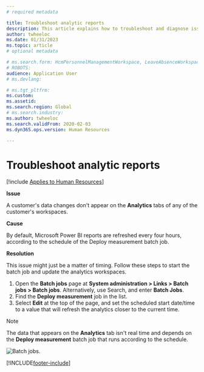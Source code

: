 ```yaml
---
# required metadata

title: Troubleshoot analytic reports
description: This article explains how to troubleshoot and diagnose issues if a customer's data changes don't appear in any of the customer's workspaces.
author: twheeloc
ms.date: 01/31/2023
ms.topic: article
# optional metadata

# ms.search.form: HcmPersonnelManagementWorkspace, LeaveAbsenceWorkspace, HcmTalentBenefitWorkspace, HcmCompensationWorkspace, HcmEmployeeDevelopmentWorkspace, HcmLearningWorkspace
# ROBOTS: 
audience: Application User
# ms.devlang: 

# ms.tgt_pltfrm: 
ms.custom: 
ms.assetid: 
ms.search.region: Global
# ms.search.industry: 
ms.author: twheeloc
ms.search.validFrom: 2020-02-03
ms.dyn365.ops.version: Human Resources

---
```


# Troubleshoot analytic reports

[!include [Applies to Human Resources](../includes/applies-to-hr.md)]

**Issue**

A customer's data changes don't appear on the **Analytics** tabs of any of the customer's workspaces.

**Cause**

By default, Microsoft Power BI reports are refreshed every four hours, according to the schedule of the Deploy measurement batch job.

**Resolution**

This issue might just be a matter of timing. Follow these steps to start the batch job and update the analytics workspaces.

1. Open the **Batch jobs** page at **System administration \> Links \> Batch jobs \> Batch jobs**. Alternatively, use Search, and enter **Batch Jobs**.
2. Find the **Deploy measurement** job in the list.
3. Select **Edit** at the top of the page, and set the scheduled start date/time to a value that will refresh the analytics closer to the current time.

>[!NOTE]
>The data that appears on the **Analytics** tab isn't real time and depends on the **Deploy measurement** batch job that runs according to the schedule. 


![Batch jobs.](media/batch-jobs.png)


[!INCLUDE[footer-include](../includes/footer-banner.md)]
